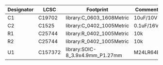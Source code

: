 |Designator|LCSC|Footprint|Comment|
|--|--|--|--|
|C1|C19702|library:C_0603_1608Metric|10uF/10V|
|C2|C1525|library:C_0402_1005Metric|0.1uF/16V|
|R1|C25744|library:R_0402_1005Metric|10k|
|R2|C25744|library:R_0402_1005Metric|10k|
|U1|C157372|library:SOIC-8_3.9x4.9mm_P1.27mm|M24LR64E|

